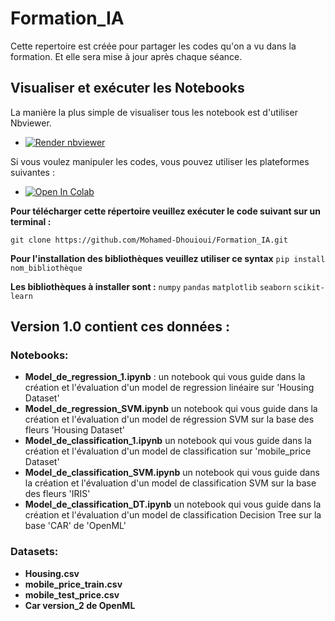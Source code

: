# Formation_IA
Cette repertoire est créée pour partager les codes qu'on a vu dans la formation. Et elle sera mise à jour après chaque séance.
## Visualiser et exécuter les Notebooks

La manière la plus simple de visualiser tous les notebook est d'utiliser Nbviewer. 

* <a href="https://nbviewer.jupyter.org/github.com/Mohamed-Dhouioui/Formation_IA"><img src="https://raw.githubusercontent.com/jupyter/design/master/logos/Badges/nbviewer_badge.svg" alt="Render nbviewer" /></a>

Si vous voulez manipuler les codes, vous pouvez utiliser les plateformes suivantes : 

* <a href="https://colab.research.google.com/github.com/Mohamed-Dhouioui/Formation_IA" target="_parent"><img src="https://colab.research.google.com/assets/colab-badge.svg" alt="Open In Colab"/></a>

**Pour télécharger cette répertoire veuillez exécuter le code suivant sur un terminal :**

`git clone https://github.com/Mohamed-Dhouioui/Formation_IA.git`

**Pour l'installation des bibliothèques veuillez utiliser ce syntax**
`pip install nom_bibliothèque`

**Les bibliothèques à installer sont :**
`numpy`
`pandas`
`matplotlib`
`seaborn`
`scikit-learn`

## Version 1.0 contient ces données :

### Notebooks:
- **Model_de_regression_1.ipynb** : un notebook qui vous guide dans 
  la création et l'évaluation d'un model de regression linéaire sur 'Housing Dataset'
- **Model_de_regression_SVM.ipynb** un notebook qui vous guide dans 
  la création et l'évaluation d'un model de régression SVM sur la base des fleurs 'Housing Dataset'
- **Model_de_classification_1.ipynb** un notebook qui vous guide dans 
  la création et l'évaluation d'un model de classification sur 'mobile_price Dataset'
- **Model_de_classification_SVM.ipynb** un notebook qui vous guide dans 
  la création et l'évaluation d'un model de classification SVM sur la base des fleurs 'IRIS'
- **Model_de_classification_DT.ipynb** un notebook qui vous guide dans 
  la création et l'évaluation d'un model de classification Decision Tree sur la base 'CAR' de 'OpenML'
### Datasets:
- **Housing.csv**
- **mobile_price_train.csv**
- **mobile_test_price.csv**
- **Car version_2 de OpenML**